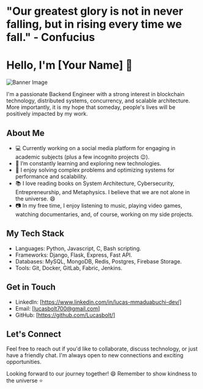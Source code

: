 # "Our greatest glory is not in never falling, but in rising every time we fall." - Confucius

# Hello, I'm [Your Name] 👋

![Banner Image](link-to-your-banner-image)

I'm a passionate Backend Engineer with a strong interest in blockchain technology, distributed systems, concurrency, and scalable architecture. More importantly, it is my hope that someday, people's lives will be positively impacted by my work. 

## About Me

- 💻 Currently working on a social media platform for engaging in academic subjects (plus a few incognito projects 😉).
- 🌱 I’m constantly learning and exploring new technologies.
- 🚀 I enjoy solving complex problems and optimizing systems for performance and scalability.
- 📚 I love reading books on System Architecture, Cybersecurity, Entrepreneurship, and Metaphysics. I believe that we are not alone in the universe. 😄
- 📷 In my free time, I enjoy listening to music, playing video games, watching documentaries, and, of course, working on my side projects.

## My Tech Stack

- Languages: Python, Javascript, C, Bash scripting.
- Frameworks: Django, Flask, Express, Fast API.
- Databases: MySQL, MongoDB, Redis, Postgres, Firebase Storage.
- Tools: Git, Docker, GitLab, Fabric, Jenkins.

## Get in Touch

- LinkedIn: [https://www.linkedin.com/in/lucas-mmaduabuchi-dev/]
- Email: [lucasbolt700@gmail.com]
- GitHub: [https://github.com/Lucasbolt/]

## Let's Connect

Feel free to reach out if you'd like to collaborate, discuss technology, or just have a friendly chat. I'm always open to new connections and exciting opportunities.

Looking forward to our journey together! 😄
Remember to show kindness to the universe ⭐
